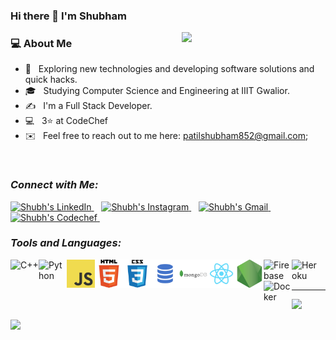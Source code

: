 ### Hi there 👋 I'm Shubham


<img align='right' src="https://media.giphy.com/media/M9gbBd9nbDrOTu1Mqx/giphy.gif" width="230">

### 💻 About Me

- 🤔 &nbsp; Exploring new technologies and developing software solutions and quick hacks.
- 🎓 &nbsp; Studying Computer Science and Engineering at IIIT Gwalior.
- ✍️ &nbsp; I'm a Full Stack Developer.
- 💻 &nbsp; 3⭐️ at CodeChef
- ✉️ &nbsp; Feel free to reach out to me here: <patilshubham852@gmail.com>;
<br/>

<h3><i><b>Connect with Me:</b></i></h3>
<p align="left">
<a href="https://www.linkedin.com/in/shubham-patil-596175191/" target="blank">
  <img alt="Shubh's LinkedIn" width="35px" src="https://cdn-icons-png.flaticon.com/512/174/174857.png"/>
</a> &nbsp;&nbsp;
  
<a href="https://www.instagram.com/shubham_2402/" target="blank">
  <img alt="Shubh's Instagram" width="35px" src="https://image.flaticon.com/icons/svg/2111/2111421.svg" />
</a> &nbsp;&nbsp;
  
<a href="mailto:patilshubham852@gmail.com" target="blank">
  <img alt="Shubh's Gmail" width="35px" src="https://cdn-icons-png.flaticon.com/512/732/732200.png" />
</a> &nbsp;&nbsp;
 
 <a href="https://www.codechef.com/users/shubh_2402" target="blank">
  <img alt="Shubh's Codechef" width="35px" src="https://icons-for-free.com/iconfiles/png/512/codechef-1324440139527402917.png" />
</a> &nbsp;&nbsp;
  
</p>

<h3><i><b>Tools and Languages:</b></i></h3>

<img align="left" width="45px" alt="C++" src="https://upload.wikimedia.org/wikipedia/commons/thumb/1/18/ISO_C%2B%2B_Logo.svg/306px-ISO_C%2B%2B_Logo.svg.png">

 <img  align="left"   width="45px" alt="Python" src="https://cdn3.iconfinder.com/data/icons/logos-and-brands-adobe/512/267_Python-512.png">
 
 <img  align="left" alt="JavaScript" width="45px" src="https://raw.githubusercontent.com/github/explore/80688e429a7d4ef2fca1e82350fe8e3517d3494d/topics/javascript/javascript.png" />
 
  <img align="left" alt="HTML5" width="45px" src="https://raw.githubusercontent.com/github/explore/80688e429a7d4ef2fca1e82350fe8e3517d3494d/topics/html/html.png" />
  
  <img align="left"  alt="CSS3" width="45px" src="https://raw.githubusercontent.com/github/explore/80688e429a7d4ef2fca1e82350fe8e3517d3494d/topics/css/css.png" />
  
  <img  align="left" alt="SQL" width="45px" src="https://raw.githubusercontent.com/github/explore/80688e429a7d4ef2fca1e82350fe8e3517d3494d/topics/sql/sql.png" />
  
   <img  align="left" alt="Mongodb" width="45px" src="https://raw.githubusercontent.com/github/explore/80688e429a7d4ef2fca1e82350fe8e3517d3494d/topics/mongodb/mongodb.png" />
   
   <img  align="left" alt="React" width="45px" src="https://raw.githubusercontent.com/github/explore/80688e429a7d4ef2fca1e82350fe8e3517d3494d/topics/react/react.png" />
   
   <img  align="left"  alt="Nodejs" width="45px" src="https://raw.githubusercontent.com/github/explore/80688e429a7d4ef2fca1e82350fe8e3517d3494d/topics/nodejs/nodejs.png" />
   
   <img  align="left" alt="Firebase" width="45px" src="https://cdn4.iconfinder.com/data/icons/google-i-o-2016/512/google_firebase-2-512.png">
   
   <img  align="left" alt="Heroku" width="45px" src="https://img.icons8.com/color/452/heroku.png">
   
   <img  align="left" alt="Docker" width="45px" src="https://www.docker.com/sites/default/files/d8/styles/role_icon/public/2019-07/Moby-logo.png?itok=sYH_JEaJ">
    <br><br>
<hr>
 <p >
<img  src="https://github-readme-stats.vercel.app/api?username=Shubh-2402&show_icons=true">
</p>

<p align>
	  <img src="https://github-readme-streak-stats.herokuapp.com/?user=Shubh-2402" />
</p>
    



